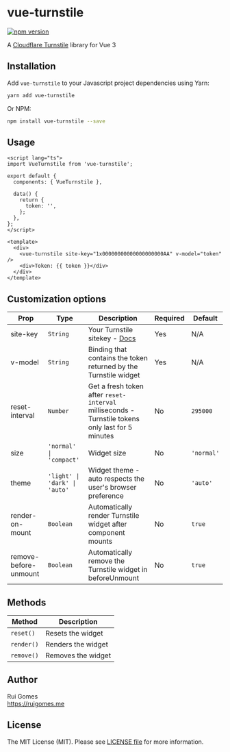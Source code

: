 # vue-turnstile

[![npm version](https://badge.fury.io/js/vue-turnstile.svg)](https://www.npmjs.com/package/vue-turnstile)

A [Cloudflare Turnstile](https://developers.cloudflare.com/turnstile/) library for Vue 3

## Installation

Add `vue-turnstile` to your Javascript project dependencies using Yarn:

```bash
yarn add vue-turnstile
```

Or NPM:

```bash
npm install vue-turnstile --save
```

## Usage

```vue
<script lang="ts">
import VueTurnstile from 'vue-turnstile';

export default {
  components: { VueTurnstile },

  data() {
    return {
      token: '',
    };
  },
};
</script>

<template>
  <div>
    <vue-turnstile site-key="1x00000000000000000000AA" v-model="token" />
    <div>Token: {{ token }}</div>
  </div>
</template>
```

## Customization options

| Prop                  | Type                          | Description                                                                                      | Required | Default    |
| ---------------       | ----------------------------- | ------------------------------------------------------------------------------------------------ | -------- | ---------- |
| site-key              | `String`                      | Your Turnstile sitekey - [Docs](https://developers.cloudflare.com/turnstile/get-started/)        | Yes      | N/A        |
| v-model               | `String`                      | Binding that contains the token returned by the Turnstile widget                                 | Yes      | N/A        |
| reset-interval        | `Number`                      | Get a fresh token after `reset-interval` milliseconds - Turnstile tokens only last for 5 minutes | No       | `295000`   |
| size                  | `'normal' \| 'compact'`       | Widget size                                                                                      | No       | `'normal'` |
| theme                 | `'light' \| 'dark' \| 'auto'` | Widget theme - auto respects the user's browser preference                                       | No       | `'auto'`   |
| render-on-mount       | `Boolean`                     | Automatically render Turnstile widget after component mounts                                     | No       | `true`     |
| remove-before-unmount | `Boolean`                     | Automatically remove the Turnstile widget in beforeUnmount                                       | No       | `true`     |

## Methods

| Method     | Description        |
| ---------- | ------------------ |
| `reset()`  | Resets the widget  |
| `render()` | Renders the widget |
| `remove()` | Removes the widget |

## Author

Rui Gomes  
https://ruigomes.me

## License

The MIT License (MIT). Please see [LICENSE file](https://github.com/ruigomeseu/vue-turnstile/blob/main/LICENSE.md) for more information.
